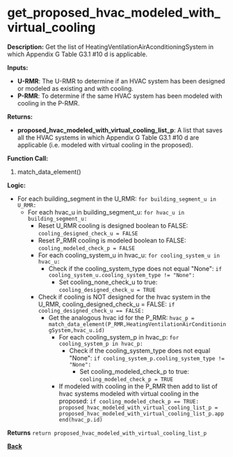 # get_proposed_hvac_modeled_with_virtual_cooling

**Description:** Get the list of HeatingVentilationAirAconditioningSystem in which Appendix G Table G3.1 #10 d is applicable.

**Inputs:**
- **U-RMR**: The U-RMR to determine if an HVAC system has been designed or modeled as existing and with cooling.
- **P-RMR**: To determine if the same HVAC system has been modeled with cooling in the P-RMR.

**Returns:**
- **proposed_hvac_modeled_with_virtual_cooling_list_p**: A list that saves all the HVAC systems in which Appendix G Table G3.1 #10 d are applicable (i.e. modeled with virtual cooling in the proposed).
 
**Function Call:** 

1. match_data_element()

**Logic:**
- For each building_segment in the U_RMR: `for building_segment_u in U_RMR:`
    - For each hvac_u in building_segment_u: `for hvac_u in building_segment_u:`
        - Reset U_RMR cooling is designed boolean to FALSE: `cooling_designed_check_u = FALSE`
        - Reset P_RMR cooling is modeled boolean to FALSE: `cooling_modeled_check_p = FALSE`
        - For each cooling_system_u in hvac_u: `for cooling_system_u in hvac_u:`
            - Check if the cooling_system_type does not equal "None": `if cooling_system_u.cooling_system_type != "None":`
                - Set cooling_none_check_u to true: `cooling_designed_check_u = TRUE`
        - Check if cooling is NOT designed for the hvac system in the U_RMR, cooling_designed_check_u = FALSE: `if cooling_designed_check_u == FALSE:`        
            - Get the analogous hvac id for the P_RMR: `hvac_p = match_data_element(P_RMR,HeatingVentilationAirConditioningSystem,hvac_u.id)`
                - For each cooling_system_p in hvac_p: `for cooling_system_p in hvac_p:`
                    - Check if the cooling_system_type does not equal "None": `if cooling_system_p.cooling_system_type != "None":`
                        - Set cooling_modeled_check_p to true: `cooling_modeled_check_p = TRUE`
                - If modeled with cooling in the P_RMR then add to list of hvac systems modeled with virtual cooling in the proposed: `if cooling_modeled_check_p == TRUE: proposed_hvac_modeled_with_virtual_cooling_list_p = proposed_hvac_modeled_with_virtual_cooling_list_p.append(hvac_p.id)`
    
**Returns** `return proposed_hvac_modeled_with_virtual_cooling_list_p`  

**[Back](../_toc.md)**
